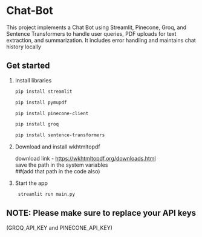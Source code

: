 # Chat-Bot

This project implements a Chat Bot using Streamlit, Pinecone, Groq, and Sentence Transformers to handle user queries, PDF uploads for text extraction, and summarization. It includes error handling and maintains chat history locally

## Get started

1. Install libraries

   ```bash
   pip install streamlit
   ```

   ```bash
   pip install pymupdf
   ```

   ```bash
   pip install pinecone-client
   ```

   ```bash
   pip install groq
   ```

   ```bash
   pip install sentence-transformers
   ```
2. Download and install wkhtmltopdf

   download link - https://wkhtmltopdf.org/downloads.html   
   save the path in the system variables   
   ##(add that path in the code also)
   
   
4. Start the app

   ```bash
    streamlit run main.py
   ```

## NOTE: Please make sure to replace your API keys 
(GROQ_API_KEY and PINECONE_API_KEY)

